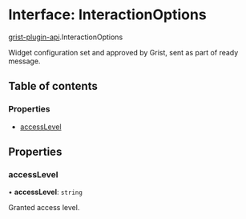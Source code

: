 # Interface: InteractionOptions

[grist-plugin-api](../modules/grist_plugin_api.md).InteractionOptions

Widget configuration set and approved by Grist, sent as part of ready message.

## Table of contents

### Properties

- [accessLevel](grist_plugin_api.InteractionOptions.md#accesslevel)

## Properties

### accessLevel

• **accessLevel**: `string`

Granted access level.
